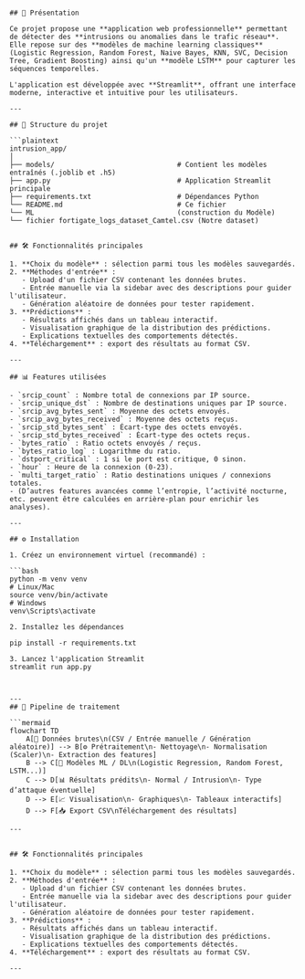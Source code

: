 ```mardown # Détecteur d'Intrusions Réseau - Application Streamlit

## 🚀 Présentation

Ce projet propose une **application web professionnelle** permettant de détecter des **intrusions ou anomalies dans le trafic réseau**.  
Elle repose sur des **modèles de machine learning classiques** (Logistic Regression, Random Forest, Naive Bayes, KNN, SVC, Decision Tree, Gradient Boosting) ainsi qu'un **modèle LSTM** pour capturer les séquences temporelles.

L'application est développée avec **Streamlit**, offrant une interface moderne, interactive et intuitive pour les utilisateurs.

---

## 📁 Structure du projet

```plaintext
intrusion_app/
│
├── models/                              # Contient les modèles entraînés (.joblib et .h5)
├── app.py                               # Application Streamlit principale
├── requirements.txt                     # Dépendances Python
└── README.md                            # Ce fichier
└── ML                                   (construction du Modèle)
└── fichier fortigate_logs_dataset_Camtel.csv (Notre dataset)


## 🛠 Fonctionnalités principales

1. **Choix du modèle** : sélection parmi tous les modèles sauvegardés.
2. **Méthodes d'entrée** :
   - Upload d'un fichier CSV contenant les données brutes.
   - Entrée manuelle via la sidebar avec des descriptions pour guider l'utilisateur.
   - Génération aléatoire de données pour tester rapidement.
3. **Prédictions** :
   - Résultats affichés dans un tableau interactif.
   - Visualisation graphique de la distribution des prédictions.
   - Explications textuelles des comportements détectés.
4. **Téléchargement** : export des résultats au format CSV.

---

## 📊 Features utilisées

- `srcip_count` : Nombre total de connexions par IP source.  
- `srcip_unique_dst` : Nombre de destinations uniques par IP source.  
- `srcip_avg_bytes_sent` : Moyenne des octets envoyés.  
- `srcip_avg_bytes_received` : Moyenne des octets reçus.  
- `srcip_std_bytes_sent` : Écart-type des octets envoyés.  
- `srcip_std_bytes_received` : Écart-type des octets reçus.  
- `bytes_ratio` : Ratio octets envoyés / reçus.  
- `bytes_ratio_log` : Logarithme du ratio.  
- `dstport_critical` : 1 si le port est critique, 0 sinon.  
- `hour` : Heure de la connexion (0-23).  
- `multi_target_ratio` : Ratio destinations uniques / connexions totales.  
- (D’autres features avancées comme l’entropie, l’activité nocturne, etc. peuvent être calculées en arrière-plan pour enrichir les analyses).

---

## ⚙️ Installation

1. Créez un environnement virtuel (recommandé) :

```bash
python -m venv venv
# Linux/Mac
source venv/bin/activate
# Windows
venv\Scripts\activate

2. Installez les dépendances

pip install -r requirements.txt

3. Lancez l'application Streamlit
streamlit run app.py



---
## 🔄 Pipeline de traitement

```mermaid
flowchart TD
    A[📂 Données brutes\n(CSV / Entrée manuelle / Génération aléatoire)] --> B[⚙️ Prétraitement\n- Nettoyage\n- Normalisation (Scaler)\n- Extraction des features]
    B --> C[🧠 Modèles ML / DL\n(Logistic Regression, Random Forest, LSTM...)]
    C --> D[📊 Résultats prédits\n- Normal / Intrusion\n- Type d’attaque éventuelle]
    D --> E[📈 Visualisation\n- Graphiques\n- Tableaux interactifs]
    D --> F[📥 Export CSV\nTéléchargement des résultats]

---


## 🛠 Fonctionnalités principales

1. **Choix du modèle** : sélection parmi tous les modèles sauvegardés.  
2. **Méthodes d'entrée** :  
   - Upload d'un fichier CSV contenant les données brutes.  
   - Entrée manuelle via la sidebar avec des descriptions pour guider l'utilisateur.  
   - Génération aléatoire de données pour tester rapidement.  
3. **Prédictions** :  
   - Résultats affichés dans un tableau interactif.  
   - Visualisation graphique de la distribution des prédictions.  
   - Explications textuelles des comportements détectés.  
4. **Téléchargement** : export des résultats au format CSV.  

---





